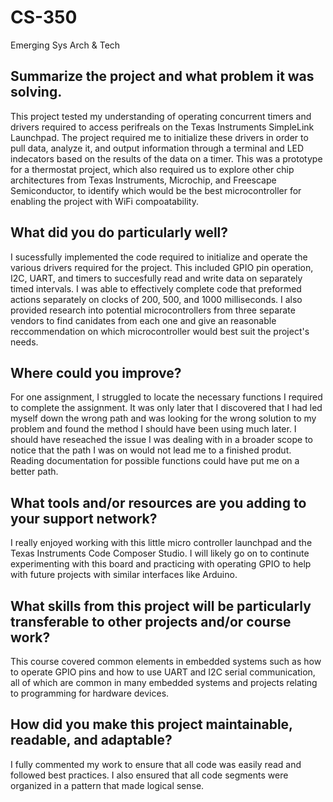 # CS-350
Emerging Sys Arch &amp; Tech

## Summarize the project and what problem it was solving.

This project tested my understanding of operating concurrent timers and drivers required to access perifreals on the Texas Instruments SimpleLink Launchpad. The project required me to initialize these drivers in order to pull data, analyze it, and output information through a terminal and LED indecators based on the results of the data on a timer. This was a prototype for a thermostat project, which also required us to explore other chip architectures from Texas Instruments, Microchip, and Freescape Semiconductor, to identify which would be the best microcontroller for enabling the project with WiFi compoatability.

## What did you do particularly well?

I sucessfully implemented the code required to initialize and operate the various drivers required for the project. This included  GPIO pin operation, I2C, UART, and timers to succesfully read and write data on separately timed intervals. I was able to effectively complete code that preformed actions separately on clocks of 200, 500, and 1000 milliseconds. I also provided research into potential microcontrollers from three separate vendors to find canidates from each one and give an reasonable reccommendation on which microcontroller would best suit the project's needs.

## Where could you improve?

For one assignment, I struggled to locate the necessary functions I required to complete the assignment. It was only later that I discovered that I had led myself down the wrong path and was looking for the wrong solution to my problem and found the method I should have been using much later. I should have reseached the issue I was dealing with in a broader scope to notice that the path I was on would not lead me to a finished produt. Reading documentation for possible functions could have put me on a better path.

## What tools and/or resources are you adding to your support network?

I really enjoyed working with this little micro controller launchpad and the Texas Instruments Code Composer Studio. I will likely go on to continute experimenting with this board and practicing with operating GPIO to help with future projects with similar interfaces like Arduino. 

## What skills from this project will be particularly transferable to other projects and/or course work?

This course covered common elements in embedded systems such as how to operate GPIO pins and how to use UART and I2C serial communication, all of which are common in many embedded systems and projects relating to programming for hardware devices.

## How did you make this project maintainable, readable, and adaptable?

I fully commented my work to ensure that all code was easily read and followed best practices. I also ensured that all code segments were organized in a pattern that made logical sense.
